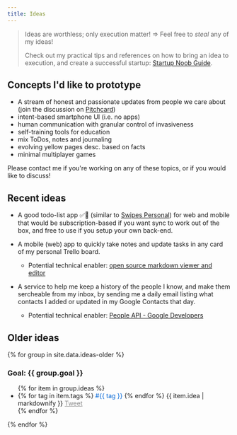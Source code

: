 ```yaml
---
title: Ideas
---
```


> Ideas are worthless; only execution matter! => Feel free to *steal* any of my ideas!
> 
> Check out my practical tips and references on how to bring an idea to execution, and create a successful startup: [Startup Noob Guide](http://bit.ly/startupnoob).

## Concepts I'd like to prototype

- A stream of honest and passionate updates from people we care about (join the discussion on [Pitchcard](https://www.pitchcard.io/cards/a-stream-of-honest-and-passionate-updates-from-people-we-care-about))
- intent-based smartphone UI (i.e. no apps)
- human communication with granular control of invasiveness
- self-training tools for education
- mix ToDos, notes and journaling
- evolving yellow pages desc. based on facts
- minimal multiplayer games

Please contact me if you're working on any of these topics, or if you would like to discuss!

## Recent ideas

- A good todo-list app ✅📲 (similar to [Swipes Personal](https://softwarerecs.stackexchange.com/questions/56985/alternative-to-swipesapp-swipes-personal)) for web and mobile that would be subscription-based if you want sync to work out of the box, and free to use if you setup your own back-end.

- A mobile (web) app to quickly take notes and update tasks in any card of my personal Trello board.
  - Potential technical enabler: [open source markdown viewer and editor](https://hashnode.com/post/i-created-an-open-source-online-markdown-viewer-and-editor-cjxnae7td002yt6s1p88x9ssn)

- A service to help me keep a history of the people I know, and make them sercheable from my inbox, by sending me a daily email listing what contacts I added or updated in my Google Contacts that day.
  - Potential technical enabler: [People API - Google Developers](https://developers.google.com/people/api/rest/v1/people)

## Older ideas

<!-- generated using wunderlist-to-md.js, from https://github.com/adrienjoly/ideas -->

<link rel="stylesheet" href="tweet-btn.css">
<style>
  .hashtag{ color: #0366d6 }
  .vote-button{ display:inline-block; opacity:0.5; }
  .older-ideas p { display:inline }
</style>

<!-- listed from _data/ideas-older.yaml -->
{% for group in site.data.ideas-older %}
### Goal: {{ group.goal }}
<ul class="older-ideas">
  {% for item in group.ideas %}
    <li id="{{ forloop.index }}">
      {% for tag in item.tags %}
        <span class="hashtag">#{{ tag }}</span>
      {% endfor %}
      {{ item.idea | markdownify }}
      <div class="vote-button">
        <div class="btn-o" data-scribe="component:button" style="width: 61px;">
          <a href="https://twitter.com/intent/tweet?original_referer=https%3A%2F%2Fadrienjoly.com%2Fideas%2F&amp;ref_src=twsrc%5Etfw&amp;related=adrienjoly&amp;text=Idea%3A%20{% for tag in item.tags %}%23{{ tag | url_encode }}%20{% endfor %}{{ item.idea | url_encode }}&amp;tw_p=tweetbutton&amp;url=https%3A%2F%2Fadrienjoly.com%2Fideas%23{{ forloop.index }}&amp;via=adrienjoly" class="btn" onclick="window.open(this.href);return false;">
            <i></i>
            <span class="label">Tweet</span>
          </a>
        </div>
      </div>
    </li>
  {% endfor %}
</ul>
{% endfor %}
